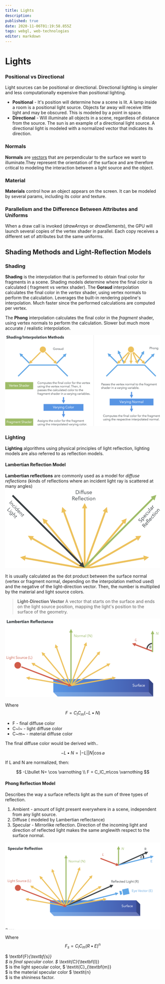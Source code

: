 ```yaml
---
title: Lights
description: 
published: true
date: 2020-11-06T01:19:58.855Z
tags: webgl, web-technologies
editor: markdown
---
```


# Lights


### Positional vs Directional
Light sources can be positional or directional. Directional lighting is simpler and less computationally expensive than positional lighting.
* **Positional** - It's position will determine how a scene is lit. A lamp inside a room is a positional light source. Objects far away will receive little light and may be obscured. This is modeled by a point in space.
* **Directional** - Will illuminate all objects in a scene, regardless of distance from the source. The sun is an example of a directional light source. A directional light is modeled with a normalized vector that indicates its direction. 

### Normals
**Normals** are [vectors](/mathematics/linear-algebra/vectors-and-spaces) that are perpendicular to the surface we want to illuminate.They represent the orientation of the surface and are therefore critical to modeling the interaction between a light source and the object. 

### Material
**Materials** control how an object appears on the screen. It can be modeled by several params, including its color and texture. 

### Parallelism and the Difference Between Attributes and Uniforms
When a draw call is invoked (*drawArrays* or *drawElements*), the GPU will launch several copies of the vertex shader in parallel. Each copy receives a different set of attributes  but the same uniforms. 

## Shading Methods and Light-Reflection Models
### Shading
**Shading** is the interpolation that is performed to obtain final color for fragments in a scene. Shading models  determine where the final color is calculated ( fragment vs vertex shader). 
The **Goraud** interpolation calculates the final color in the *vertex* shader, using vertex normals to perform the calculation. Leverages the built-in rendering pipeline's interpolation. Much faster since the performed calculations are computed per vertex.

The **Phong** interpolation calculates the final color in the *fragment* shader, using vertex normals to perform the calculation. Slower but much more accurate / realistic interpolation.  

![shading_interpolation_methods.png](/shading_interpolation_methods.png)


### Lighting
**Lighting** algorithms using physical principles of light reflection, lighting models are also referred to as reflection models. 
#### Lambertian Reflection Model
**Lambertian reflections** are commonly used as a model for *diffuse reflections* (kinds of reflections where an incident light ray is scattered at many angles) ![reflections.png](/reflections.png)

It is usually calculated as the dot product between the surface normal (vertex or fragment normal, depending on the interpolation method used) and the negative of the light-direction vector. Then, the number is multiplied by the material and light source colors.

> **Light-Direction Vector** 
> A vector that starts on the surface and ends on the light source position, mapping the light's position to the surface of the geometry.

![reflections_2.png](/reflections_2.png)

Where 
$$F=C_lC_m(-L\bullet N)$$
 * F - final diffuse color
 * C~l~ - light diffuse color
 * C~m~ - material diffuse color
 
The final diffuse color would be derived with..

$$-L\bullet N= | -L||N|\cos \varnothing$$ 

If L and N are normalized, then:

$$
-L\bullet N= \cos \varnothing
\\
F = C_lC_m\cos \varnothing 
$$

#### Phong Reflection Model
Describes the way a surface reflects light as the sum of three types of reflection.
1. Ambient - amount of light present everywhere in a scene, independent from any light source.
2. Diffuse ( modeled by Lambertian reflectance)
3. Specular - Mirrorlike reflection. Direction of the incoming light and direction of reflected light makes the same anglewith respect to the surface normal.

![specular_reflection.png](/specular_reflection.png)

Where
$$
F_s = C_lC_m(R\bullet E)^n
$$

$
\textbf{F}_{\textbf{s}}   
$ is final specular color. 
$
\textit{C}_{\textbf{l}}   
$ is the light specular color, 
$
\textit{C}_{\textbf{m}}   
$ is the material specular color
$
\textit{n}    
$ is the shininess factor.

